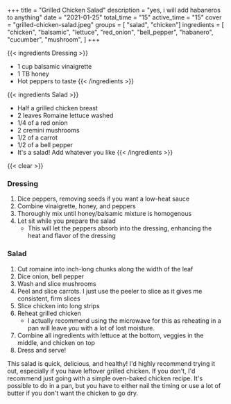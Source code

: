 +++
title = "Grilled Chicken Salad"
description = "yes, i will add habaneros to anything"
date = "2021-01-25"
total_time = "15"
active_time = "15"
cover = "grilled-chicken-salad.jpeg"
groups = [ "salad", "chicken"]
ingredients = [
  "chicken",
  "balsamic",
  "lettuce",
  "red_onion",
  "bell_pepper",
  "habanero",
  "cucumber",
  "mushroom",
]
+++

{{< ingredients Dressing >}}
- 1 cup balsamic vinaigrette
- 1 TB honey
- Hot peppers to taste
{{< /ingredients >}}

{{< ingredients Salad >}}
- Half a grilled chicken breast
- 2 leaves Romaine lettuce washed
- 1/4 of a red onion
- 2 cremini mushrooms
- 1/2 of a carrot
- 1/2 of a bell pepper
- It's a salad! Add whatever you like
{{< /ingredients >}}

{{< clear >}}

### Dressing

1. Dice peppers, removing seeds if you want a low-heat sauce
2. Combine vinaigrette, honey, and peppers
3. Thoroughly mix until honey/balsamic mixture is homogenous
4. Let sit while you prepare the salad
    - This will let the peppers absorb into the dressing, enhancing the heat and flavor of the dressing

### Salad

1. Cut romaine into inch-long chunks along the width of the leaf
2. Dice onion, bell pepper
3. Wash and slice mushrooms
4. Peel and slice carrots. I just use the peeler to slice as it gives me consistent, firm slices
6. Slice chicken into long strips
5. Reheat grilled chicken
    - I actually recommend using the microwave for this as reheating in a pan will leave you with a lot of lost moisture.
7. Combine all ingredients with lettuce at the bottom, veggies in the middle, and chicken on top
8. Dress and serve!

This salad is quick, delicious, and healthy! I'd highly recommend trying it out, especially if you have leftover grilled chicken. If you don't, I'd recommend just going with a simple oven-baked chicken recipe. It's possible to do in a pan, but you have to either nail the timing or use a lot of butter if you don't want the chicken to go dry.

